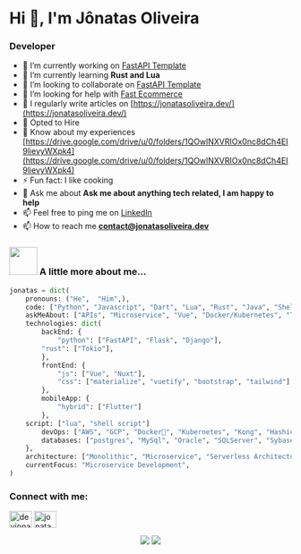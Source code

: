 # Hi 👋, I'm Jônatas Oliveira
### Developer

- 🔭 I’m currently working on [FastAPI Template](https://github.com/jonatasoli/fastapi-template-cookiecutter)
- 🌱 I’m currently learning **Rust and Lua**
- 👯 I’m looking to collaborate on [FastAPI Template](https://github.com/jonatasoli/fastapi-template-cookiecutter)
- 🤝 I’m looking for help with [Fast Ecommerce](https://github.com/jonatasoli/fast-ecommerce)
- 📝 I regularly write articles on [https://jonatasoliveira.dev/](https://jonatasoliveira.dev/)
- 💼 Opted to Hire
- 📄 Know about my experiences [https://drive.google.com/drive/u/0/folders/1QOwlNXVRIOx0nc8dCh4EI9lievyWXpk4](https://drive.google.com/drive/u/0/folders/1QOwlNXVRIOx0nc8dCh4EI9lievyWXpk4)
- ⚡ Fun fact: I like cooking
- 💬 Ask me about **Ask me about anything tech related, I am happy to help**
- 📫 Feel free to ping me on [LinkedIn](https://www.linkedin.com/in/jonatasoliveirame/)
- 📫 How to reach me **contact@jonatasoliveira.dev**

### <img src="https://media.giphy.com/media/VgCDAzcKvsR6OM0uWg/giphy.gif" width="50"> A little more about me...
```python
jonatas = dict(
    pronouns: ("He",  "Him",),
    code: ["Python", "Javascript", "Dart", "Lua", "Rust", "Java", "ShellScript"],
    askMeAbout: ["APIs", "Microservice", "Vue", "Docker/Kubernetes", "Tilling Managers", "NeoVim", "Shin Megami Tensei"],
    technologies: dict(
        backEnd: {
            "python": ["FastAPI", "Flask", "Django"],
	    "rust": ["Tokio"],
        },
        frontEnd: {
            "js": ["Vue", "Nuxt"],
            "css": ["materialize", "vuetify", "bootstrap", "tailwind"]
        },
        mobileApp: {
            "hybrid": ["Flutter"]
        },
	script: ["lua", "shell script"]
        devOps: ["AWS", "GCP", "Docker🐳", "Kubernetes", "Kong", "Hashicorp", "Concourse", "Gitlab"],
        databases: ["postgres", "MySql", "Oracle", "SQLServer", "Sybase", "sqlite", "Redis", "Elastic"],
    },
    architecture: ["Monolithic", "Microservice", "Serverless Architecture", "Progressive web applications", "Single page applications"],
    currentFocus: "Microservice Development",
)
```

<h3 align="left">Connect with me:</h3>
<p align="left">
<a href="https://twitter.com/devjonatas" target="blank"><img align="center" src="https://raw.githubusercontent.com/rahuldkjain/github-profile-readme-generator/master/src/images/icons/Social/twitter.svg" alt="devjonatas" height="30" width="40" /></a>
<a href="https://linkedin.com/in/jonatasoliveirame" target="blank"><img align="center" src="https://raw.githubusercontent.com/rahuldkjain/github-profile-readme-generator/master/src/images/icons/Social/linked-in-alt.svg" alt="jonatasoliveirame" height="30" width="40" /></a>
</p>


<p align="center">
  <img src ="https://github-readme-stats.vercel.app/api?username=jonatasoli&show_icons=true&count_private=true&theme=darcula&hide_border=true&hide=issues,contribs&bg_color=00000000">
  <img src ="https://github-readme-stats.vercel.app/api/top-langs/?username=jonatasoli&layout=compact&hide_border=true&theme=darcula&bg_color=00000000&langs_count=6&hide=jupyter%20notebook,tex,css,php">
  <br>
  <br>
</p>
